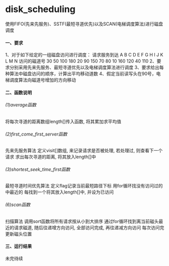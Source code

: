# disk_scheduling
使用FIFO(先来先服务)、SSTF(最短寻道优先)以及SCAN(电梯调度算法)进行磁盘调度

#### 一、要求

1、对于如下给定的一组磁盘访问进行调度：
请求服务到达	A	B	C	D	E	F	G	H	I	J	K	L	M	N
访问的磁道号	30	50	100	180	20	90	150	70	80	10	160	120	40	110
2、要求分别采用先来先服务、最短寻道优先以及电梯调度算法进行调度
3、要求给出每种算法中磁盘访问的顺序，计算出平均移动道数
4、假定当前读写头在90号，电梯调度算法向磁道号增加的方向移动

#### 二、函数说明

###### (1)average函数

将每次寻道的距离数组length[]传入函数, 将其累加求平均值

###### (2)first_come_first_server函数

先来先服务算法
定义visit[]数组, 来记录请求是否被处理, 若处理过, 则查看下一个请求
求出每次寻道的距离, 将其放入length[]中

###### (3)shortest_seek_time_first函数

最短寻道时间优先算法
定义flag记录当前最短路径下标
用for循环找没有访问过的中最近的
每找到一个将其放入length[]中, 并设为已访问

###### (6)scan函数

扫描算法
调用sort函数将所有请求按从小到大排序
通过for循环找到离当前磁头最近的请求磁道, 随后往递增方向访问, 全部访问完成, 再往递减方向访问
每次访问完更新磁头位置

#### 三、运行结果

未完待续













